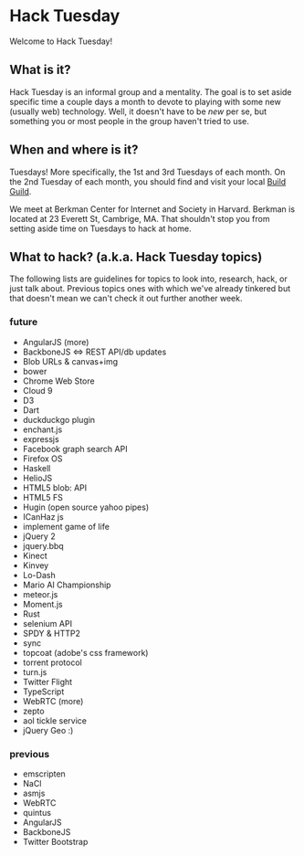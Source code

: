 # Hack Tuesday

Welcome to Hack Tuesday!

## What is it?

Hack Tuesday is an informal group and a mentality. The goal is to set aside specific time a couple days a month to devote to playing with some new (usually web) technology. Well, it doesn't have to be _new_ per se, but something you or most people in the group haven't tried to use.

## When and where is it?

Tuesdays! More specifically, the 1st and 3rd Tuesdays of each month. On the 2nd Tuesday of each month, you should find and visit your local [Build Guild](http://buildguild.org).

We meet at Berkman Center for Internet and Society in Harvard. Berkman is located at 23 Everett St, Cambrige, MA. That shouldn't stop you from setting aside time on Tuesdays to hack at home.

## What to hack? (a.k.a. Hack Tuesday topics)

The following lists are guidelines for topics to look into, research, hack, or just talk about. Previous topics ones with which we've already tinkered but that doesn't mean we can't check it out further another week.

### future

* AngularJS (more)
* BackboneJS <=> REST API/db updates
* Blob URLs & canvas+img
* bower
* Chrome Web Store
* Cloud 9
* D3
* Dart
* duckduckgo plugin
* enchant.js
* expressjs
* Facebook graph search API
* Firefox OS
* Haskell
* HelioJS
* HTML5 blob: API
* HTML5 FS
* Hugin (open source yahoo pipes)
* ICanHaz js
* implement game of life
* jQuery 2
* jquery.bbq
* Kinect
* Kinvey
* Lo-Dash
* Mario AI Championship
* meteor.js
* Moment.js
* Rust
* selenium API
* SPDY & HTTP2
* sync
* topcoat (adobe's css framework)
* torrent protocol
* turn.js
* Twitter Flight
* TypeScript
* WebRTC (more)
* zepto
* aol tickle service
* jQuery Geo :)

### previous

* emscripten
* NaCl
* asmjs
* WebRTC
* quintus
* AngularJS
* BackboneJS
* Twitter Bootstrap
